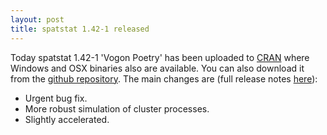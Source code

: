 ```yaml
---
layout: post
title: spatstat 1.42-1 released
---
```


Today spatstat 1.42-1 'Vogon Poetry' has been uploaded to
[CRAN](http://www.cran.r-project.org/web/packages/spatstat/) where
Windows and OSX binaries also are available. You can also download it
from the [github
repository](https://github.com/spatstat/spatstat/releases/tag/v1.42-1).
The main changes are (full release notes
[here](releasenotes/spatstat-1.42-1.html)):

* Urgent bug fix.
* More robust simulation of cluster processes.
* Slightly accelerated.

